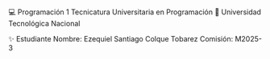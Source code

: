 💻 Programación 1
Tecnicatura Universitaria en Programación
📍 Universidad Tecnológica Nacional

✨ Estudiante
Nombre: Ezequiel Santiago Colque Tobarez
Comisión: M2025-3
